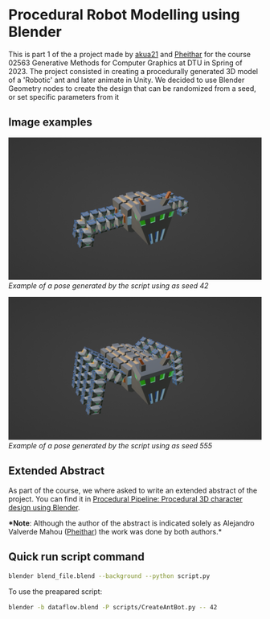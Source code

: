 # Procedural Robot Modelling using Blender

This is part 1 of the a project made by [akua21](https://github.com/akua21) and [Pheithar](https://github.com/Pheithar) for the course 02563 Generative Methods for Computer Graphics at DTU in Spring of 2023. The project consisted in creating a procedurally generated 3D model of a 'Robotic' ant and later animate in Unity. We decided to use Blender Geometry nodes to create the design that can be randomized from a seed, or set specific parameters from it

## Image examples

![Pose 42](./readme_files/pose42.png)
_Example of a pose generated by the script using as seed 42_

![Pose 555](./readme_files/pose555.png)
_Example of a pose generated by the script using as seed 555_

## Extended Abstract

As part of the course, we where asked to write an extended abstract of the project. You can find it in [Procedural Pipeline: Procedural 3D character design using Blender](./readme_files/Procedural_Modelling.pdf).

**\*Note**: Although the author of the abstract is indicated solely as Alejandro Valverde Mahou ([Pheithar](https://github.com/Pheithar)) the work was done by both authors.\*

## Quick run script command

```bash
blender blend_file.blend --background --python script.py
```

To use the preapared script:

```bash
blender -b dataflow.blend -P scripts/CreateAntBot.py -- 42
```
